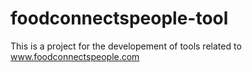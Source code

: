 # foodconnectspeople-tool
This is a project for the developement of tools related to www.foodconnectspeople.com
